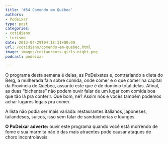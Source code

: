 ```yaml
---
title: '#54 Comendo em Québec'
authors:
- Podeixar
type: post
categories:
- cotidiano
- turismo
date: 2013-04-29T04:18:31+00:00
url: /cotidiano/comendo-em-quebec.html
image: images/restaurants-girls-night.png
podcast: podeixar

---
```

O programa desta semana é delas, as PoDeixetes e, contrariando a dieta do Berg, a mulherada fala sobre comida, onde comer e o que comer na capital da Província de Québec, assunto este que é de domínio total delas. Afinal, as duas &#8220;bichentas&#8221; não podem ouvir falar de um lugar com comida boa que tão lá pra conferir. Que bom, né? Assim nós e vocês também podemos achar lugares legais pra comer.

A lista não podia ser mais variada: restaurantes italianos, japoneses, tailandeses, suíços, isso sem falar de sanduicherias e lounges.

**O PoDeixar adverte:** ouvir este programa quando você está morrendo de fome e sua marmita não é das mais atraentes pode causar ataques de choro incontroláveis.